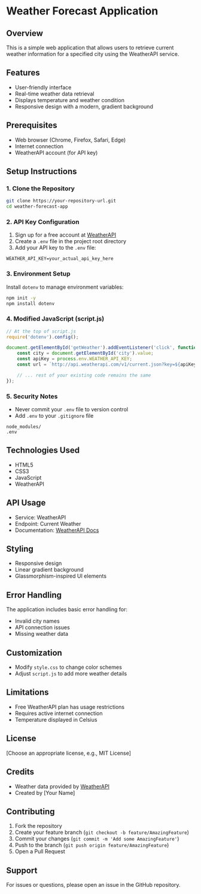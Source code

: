 # Weather Forecast Application

## Overview
This is a simple web application that allows users to retrieve current weather information for a specified city using the WeatherAPI service.

## Features
- User-friendly interface
- Real-time weather data retrieval
- Displays temperature and weather condition
- Responsive design with a modern, gradient background

## Prerequisites
- Web browser (Chrome, Firefox, Safari, Edge)
- Internet connection
- WeatherAPI account (for API key)

## Setup Instructions

### 1. Clone the Repository
```bash
git clone https://your-repository-url.git
cd weather-forecast-app
```

### 2. API Key Configuration
1. Sign up for a free account at [WeatherAPI](https://www.weatherapi.com/)
2. Create a `.env` file in the project root directory
3. Add your API key to the `.env` file:
```
WEATHER_API_KEY=your_actual_api_key_here
```

### 3. Environment Setup
Install `dotenv` to manage environment variables:
```bash
npm init -y
npm install dotenv
```

### 4. Modified JavaScript (script.js)
```javascript
// At the top of script.js
require('dotenv').config();

document.getElementById('getWeather').addEventListener('click', function() { 
    const city = document.getElementById('city').value;
    const apiKey = process.env.WEATHER_API_KEY;
    const url = `http://api.weatherapi.com/v1/current.json?key=${apiKey}&q=${city}&aqi=no`;

    // ... rest of your existing code remains the same
});
```

### 5. Security Notes
- Never commit your `.env` file to version control
- Add `.env` to your `.gitignore` file
```
node_modules/
.env
```

## Technologies Used
- HTML5
- CSS3
- JavaScript
- WeatherAPI

## API Usage
- Service: WeatherAPI
- Endpoint: Current Weather
- Documentation: [WeatherAPI Docs](https://www.weatherapi.com/docs/)

## Styling
- Responsive design
- Linear gradient background
- Glassmorphism-inspired UI elements

## Error Handling
The application includes basic error handling for:
- Invalid city names
- API connection issues
- Missing weather data

## Customization
- Modify `style.css` to change color schemes
- Adjust `script.js` to add more weather details

## Limitations
- Free WeatherAPI plan has usage restrictions
- Requires active internet connection
- Temperature displayed in Celsius

## License
[Choose an appropriate license, e.g., MIT License]

## Credits
- Weather data provided by [WeatherAPI](https://www.weatherapi.com/)
- Created by [Your Name]

## Contributing
1. Fork the repository
2. Create your feature branch (`git checkout -b feature/AmazingFeature`)
3. Commit your changes (`git commit -m 'Add some AmazingFeature'`)
4. Push to the branch (`git push origin feature/AmazingFeature`)
5. Open a Pull Request

## Support
For issues or questions, please open an issue in the GitHub repository.
